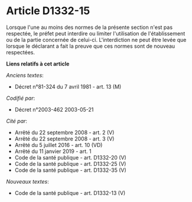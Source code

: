 # Article D1332-15

Lorsque l'une au moins des normes de la présente section n'est pas respectée, le préfet peut interdire ou limiter
l'utilisation de l'établissement ou de la partie concernée de celui-ci. L'interdiction ne peut être levée que lorsque le
déclarant a fait la preuve que ces normes sont de nouveau respectées.

**Liens relatifs à cet article**

_Anciens textes_:

  - Décret n°81-324 du 7 avril 1981 - art. 13 (M)

_Codifié par_:

  - Décret n°2003-462 2003-05-21

_Cité par_:

  - Arrêté du 22 septembre 2008 - art. 2 (V)
  - Arrêté du 22 septembre 2008 - art. 3 (V)
  - Arrêté du 5 juillet 2016 - art. 10 (VD)
  - Arrêté du 11 janvier 2019 - art. 1
  - Code de la santé publique - art. D1332-20 (V)
  - Code de la santé publique - art. D1332-25 (V)
  - Code de la santé publique - art. D1332-35 (V)

_Nouveaux textes_:

  - Code de la santé publique - art. D1332-13 (V)
